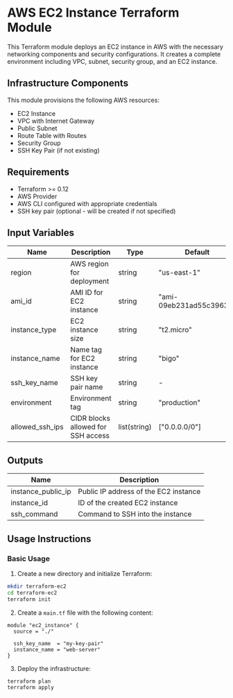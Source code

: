 # AWS EC2 Instance Terraform Module

This Terraform module deploys an EC2 instance in AWS with the necessary networking components and security configurations. It creates a complete environment including VPC, subnet, security group, and an EC2 instance.

## Infrastructure Components

This module provisions the following AWS resources:
- EC2 Instance
- VPC with Internet Gateway
- Public Subnet
- Route Table with Routes
- Security Group
- SSH Key Pair (if not existing)

## Requirements

- Terraform >= 0.12
- AWS Provider
- AWS CLI configured with appropriate credentials
- SSH key pair (optional - will be created if not specified)

## Input Variables

| Name | Description | Type | Default | Required |
|------|-------------|------|---------|:--------:|
| region | AWS region for deployment | string | "us-east-1" | no |
| ami_id | AMI ID for EC2 instance | string | "ami-09eb231ad55c3963d" | no |
| instance_type | EC2 instance size | string | "t2.micro" | no |
| instance_name | Name tag for EC2 instance | string | "bigo" | no |
| ssh_key_name | SSH key pair name | string | - | yes |
| environment | Environment tag | string | "production" | no |
| allowed_ssh_ips | CIDR blocks allowed for SSH access | list(string) | ["0.0.0.0/0"] | no |

## Outputs

| Name | Description |
|------|-------------|
| instance_public_ip | Public IP address of the EC2 instance |
| instance_id | ID of the created EC2 instance |
| ssh_command | Command to SSH into the instance |

## Usage Instructions

### Basic Usage

1. Create a new directory and initialize Terraform:
```bash
mkdir terraform-ec2
cd terraform-ec2
terraform init
```

2. Create a `main.tf` file with the following content:
```hcl
module "ec2_instance" {
  source = "./"
  
  ssh_key_name  = "my-key-pair"
  instance_name = "web-server"
}
```

3. Deploy the infrastructure:
```bash
terraform plan
terraform apply
```